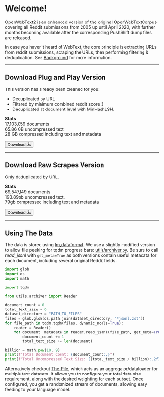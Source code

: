 # Welcome!

OpenWebText2 is an enhanced version of the original OpenWebTextCorpus covering all Reddit submissions from 2005 up until April 2020, with further months becoming available after the corresponding PushShift dump files are released.

In case you haven't heard of WebText, the core principle is extracting URLs from reddit submissions, scraping the URLs, then performing filtering & deduplication. See [Background](Background) for more information.

<hr />

## Download Plug and Play Version
This version has already been cleaned for you:

- Deduplicated by URL
- Filtered by minimum combined reddit score 3
- Deduplicated at document level with MinHashLSH.

**Stats**<br/>
17,103,059 documents<br/>
65.86 GB uncompressed text<br/>
28 GB compressed including text and metadata


<a href="https://the-eye.eu/public/AI/pile_preliminary_components/openwebtext2.jsonl.zst.tar">
<button type="button" class="btn btn-outline-primary download-button">
    Download
    <svg width="1em" height="1em" viewBox="0 0 16 16" class="bi bi-download" fill="currentColor" xmlns="http://www.w3.org/2000/svg">
        <path fill-rule="evenodd" d="M.5 9.9a.5.5 0 0 1 .5.5v2.5a1 1 0 0 0 1 1h12a1 1 0 0 0 1-1v-2.5a.5.5 0 0 1 1 0v2.5a2 2 0 0 1-2 2H2a2 2 0 0 1-2-2v-2.5a.5.5 0 0 1 .5-.5z"></path>
        <path fill-rule="evenodd" d="M7.646 11.854a.5.5 0 0 0 .708 0l3-3a.5.5 0 0 0-.708-.708L8.5 10.293V1.5a.5.5 0 0 0-1 0v8.793L5.354 8.146a.5.5 0 1 0-.708.708l3 3z"></path>
    </svg>
</button>
</a>

<hr />

## Download Raw Scrapes Version
Only deduplicated by URL.

**Stats**<br/>
69,547,149 documents<br/>
193.89gb uncompressed text.<br/>
79gb compressed including text and metadata

<a href="https://eaidata.bmk.sh/data/openwebtext2_raw.tar">
<button type="button" class="btn btn-outline-primary download-button">
    Download
    <svg width="1em" height="1em" viewBox="0 0 16 16" class="bi bi-download" fill="currentColor" xmlns="http://www.w3.org/2000/svg">
        <path fill-rule="evenodd" d="M.5 9.9a.5.5 0 0 1 .5.5v2.5a1 1 0 0 0 1 1h12a1 1 0 0 0 1-1v-2.5a.5.5 0 0 1 1 0v2.5a2 2 0 0 1-2 2H2a2 2 0 0 1-2-2v-2.5a.5.5 0 0 1 .5-.5z"></path>
        <path fill-rule="evenodd" d="M7.646 11.854a.5.5 0 0 0 .708 0l3-3a.5.5 0 0 0-.708-.708L8.5 10.293V1.5a.5.5 0 0 0-1 0v8.793L5.354 8.146a.5.5 0 1 0-.708.708l3 3z"></path>
    </svg>
</button>
</a>

<hr />

## Using The Data

The data is stored using <a href="https://github.com/leogao2/lm_dataformat" target="_blank">lm_dataformat</a>. We use a slightly modified version to allow file peeking for tqdm progress bars: <a href="https://github.com/EleutherAI/openwebtext2/blob/master/utils/archiver.py" target="_blank">utils/archiver.py</a>. Be sure to call *read_jsonl* with `get_meta=True` as both versions contain useful metadata for each document, including several original Reddit fields.

```python
import glob
import os
import math

import tqdm

from utils.archiver import Reader

document_count = 0
total_text_size = 0
dataset_directory = "PATH_TO_FILES"
files = glob.glob(os.path.join(dataset_directory, "*jsonl.zst"))
for file_path in tqdm.tqdm(files, dynamic_ncols=True):
    reader = Reader()
    for document, metadata in reader.read_jsonl(file_path, get_meta=True):
        document_count += 1
        total_text_size += len(document)

billion = math.pow(10, 9)
print(f"Total Document Count: {document_count:,}")
print(f"Total Uncompressed Text Size: {(total_text_size / billion):.2f} GB")
```

Alternatively checkout <a href="https://github.com/EleutherAI/The-Pile/" target="_blank">The-Pile</a>, which acts as an aggregator/dataloader for multiple text datasets. It allows you to configure your total data size requirement, along with the desired weighting for each subset. Once configured, you get a randomized stream of documents, allowing easy feeding to your language model.

